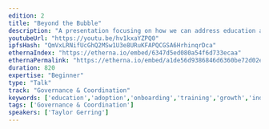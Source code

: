 ```yaml
---
edition: 2
title: "Beyond the Bubble"
description: "A presentation focusing on how we can address education and adoption challenges to expand the blockchain industry."
youtubeUrl: "https://youtu.be/hv1kxaYZPQ0"
ipfsHash: "QmVxLRNifUcGhQ2MSw1U3e8URuKFAPQCGSA6HrhinqrDca"
ethernaIndex: "https://etherna.io/embed/6347d5ed080a54f6d733ecaa"
ethernaPermalink: "https://etherna.io/embed/a1de56d9386846d6360be72d02ea6ce3e9fce035dc6648b78685aaecb55b6da6"
duration: 820
expertise: "Beginner"
type: "Talk"
track: "Governance & Coordination"
keywords: ['education','adoption','onboarding','training','growth','industry','enterprise','scalability','fintech','privacy','security','data']
tags: ['Governance & Coordination']
speakers: ['Taylor Gerring']
---
```

